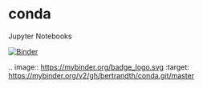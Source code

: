 # conda
Jupyter Notebooks

[![Binder](https://mybinder.org/badge_logo.svg)](https://mybinder.org/v2/gh/bertrandth/conda.git/master)

.. image:: https://mybinder.org/badge_logo.svg
 :target: https://mybinder.org/v2/gh/bertrandth/conda.git/master
